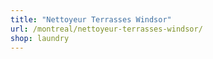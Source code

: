 ```yaml
---
title: "Nettoyeur Terrasses Windsor"
url: /montreal/nettoyeur-terrasses-windsor/
shop: laundry
---
```

